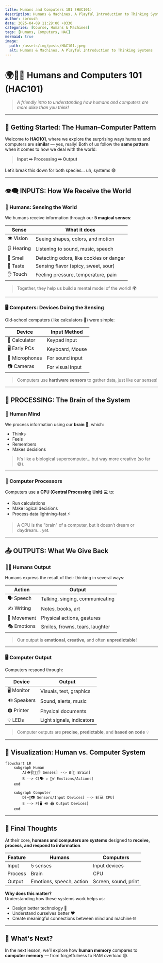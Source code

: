 ```yaml
---
title: Humans and Computers 101 (HAC101)
description: Humans & Machines, A Playful Introduction to Thinking Systems
author: soroush
date: 2025-04-09 11:29:00 +0330
categories: [Course, Humans & Machines]
tags: [Humans, Computers, HAC]
mermaid: true
image:
  path: /assets/img/posts/HAC101.jpeg
  alt: Humans & Machines, A Playful Introduction to Thinking Systems
---
```

# 🌍👨‍💻 Humans and Computers 101 (HAC101)

> *A friendly intro to understanding how humans and computers are more alike than you think!*

---

## 🚀 Getting Started: The Human–Computer Pattern

Welcome to **HAC101**, where we explore the surprising ways humans and computers are **similar** — yes, really! Both of us follow the **same pattern** when it comes to how we deal with the world:

> **Input ➡️ Processing ➡️ Output**

Let’s break this down for both species… uh, systems 😄

---

## 👁️‍🗨️ INPUTS: How We Receive the World

### 🧠 Humans: Sensing the World
We humans receive information through our **5 magical senses**:

| Sense | What it does |
|-------|---------------|
| 👁️  Vision | Seeing shapes, colors, and motion |
| 👂 Hearing | Listening to sound, music, speech |
| 👃 Smell | Detecting odors, like cookies or danger |
| 👅 Taste | Sensing flavor (spicy, sweet, sour) |
| ✋ Touch | Feeling pressure, temperature, pain |

> Together, they help us build a mental model of the world! 🌍

---

### 🖥️ Computers: Devices Doing the Sensing

Old-school computers (like calculators 🧮) were simple:

| Device | Input Method |
|--------|--------------|
| 🧮 Calculator | Keypad input |
| 🖥️  Early PCs | Keyboard, Mouse |
| 🎤 Microphones | For sound input |
| 📷 Cameras | For visual input |

> Computers use **hardware sensors** to gather data, just like our senses!

---

## 🔄 PROCESSING: The Brain of the System

### 🧠 Human Mind

We process information using our **brain** 🧠, which:
- Thinks
- Feels
- Remembers
- Makes decisions

> It's like a biological supercomputer… but way more creative (so far 😅).

---

### 💾 Computer Processors

Computers use a **CPU (Central Processing Unit)** 💻 to:
- Run calculations
- Make logical decisions
- Process data lightning-fast ⚡

> A CPU is the "brain" of a computer, but it doesn’t dream or daydream... yet.

---

## 📤 OUTPUTS: What We Give Back

### 🧍‍♂️ Humans Output

Humans express the result of their thinking in several ways:

| Action | Output |
|--------|--------|
| 🗣️  Speech | Talking, singing, communicating |
| ✍️  Writing | Notes, books, art |
| 🤸‍ Movement | Physical actions, gestures |
| 🎭 Emotions | Smiles, frowns, tears, laughter |

> Our output is **emotional**, **creative**, and often **unpredictable**!

---

### 🖥️ Computer Output

Computers respond through:

| Device | Output |
|--------|--------|
| 🖥️  Monitor | Visuals, text, graphics |
| 🔊 Speakers | Sound, alerts, music |
| 🖨️  Printer | Physical documents |
| 💡 LEDs | Light signals, indicators |

> Computer outputs are **precise**, **predictable**, and **based on code** 💡

---

## 🎨 Visualization: Human vs. Computer System

```mermaid
flowchart LR
    subgraph Human
        A[👁️👂👃👅✋ Senses] --> B[🧠 Brain]
        B --> C[🗣️ ✍️ 🤸‍♂️ Emotions/Actions]
    end

    subgraph Computer
        D[⌨️🎤📷 Sensors/Input Devices] --> E[💻 CPU]
        E --> F[🖥️ 🔊 🖨️ Output Devices]
    end
```

---

## 🧠 Final Thoughts

At their core, **humans and computers are systems** designed to **receive, process, and respond to information**.

| Feature | Humans | Computers |
|--------|--------|-----------|
| Input | 5 senses | Input devices |
| Process | Brain | CPU |
| Output | Emotions, speech, action | Screen, sound, print |

**Why does this matter?**  
Understanding how these systems work helps us:
- Design better technology 🤖
- Understand ourselves better ❤️
- Create meaningful connections between mind and machine 🌐

---

## 📝 What's Next?

In the next lesson, we’ll explore how **human memory** compares to **computer memory** — from forgetfulness to RAM overload 😅.
